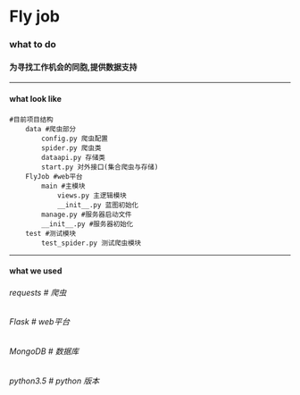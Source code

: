 # Fly job

### what to do

#### 为寻找工作机会的同胞,提供数据支持

------

#### what look like 

```
#目前项目结构
	data #爬虫部分
		config.py 爬虫配置
		spider.py 爬虫类
		dataapi.py 存储类
		start.py 对外接口(集合爬虫与存储)
	FlyJob #web平台
		main #主模块
			views.py 主逻辑模块
			__init__.py 蓝图初始化
		manage.py #服务器启动文件
		__init__.py #服务器初始化
	test #测试模块
		test_spider.py 测试爬虫模块
```

------

#### what we used 

###### requests      # 爬虫 

###### Flask             # web平台

###### MongoDB    # 数据库

###### python3.5   # python 版本